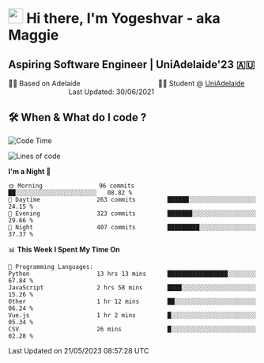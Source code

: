 <h1><img src="https://emojis.slackmojis.com/emojis/images/1531849430/4246/blob-sunglasses.gif?1531849430" width="30"/> Hi there, I'm Yogeshvar - aka Maggie</h1>

## Aspiring Software Engineer | UniAdelaide'23 🇦🇺  
🏂🏻  Based on Adelaide &nbsp;&nbsp;&nbsp;&nbsp;&nbsp;&nbsp;&nbsp;&nbsp;&nbsp;&nbsp;&nbsp;&nbsp;&nbsp;&nbsp;&nbsp;&nbsp;&nbsp;&nbsp;&nbsp;&nbsp;&nbsp;&nbsp;&nbsp;&nbsp;&nbsp;&nbsp;&nbsp;&nbsp;&nbsp;&nbsp;&nbsp;&nbsp;&nbsp;&nbsp;&nbsp;&nbsp;&nbsp;&nbsp;&nbsp;👨‍💻 Student @ [UniAdelaide](https://www.adelaide.edu.au)   &nbsp;&nbsp;&nbsp;&nbsp;&nbsp;&nbsp;&nbsp;&nbsp;&nbsp;&nbsp;&nbsp;&nbsp;&nbsp;&nbsp;&nbsp;&nbsp;&nbsp;&nbsp;&nbsp;&nbsp;&nbsp;&nbsp;&nbsp;&nbsp;&nbsp;&nbsp;&nbsp;&nbsp;&nbsp;&nbsp;&nbsp;Last Updated: 30/06/2021

## 🛠 When & What do I code ?  

<!--START_SECTION:waka-->
![Code Time](http://img.shields.io/badge/Code%20Time-2%2C179%20hrs%2058%20mins-blue)

![Lines of code](https://img.shields.io/badge/From%20Hello%20World%20I%27ve%20Written-3.8%20million%20lines%20of%20code-blue)

**I'm a Night 🦉** 

```text
🌞 Morning                96 commits          ██░░░░░░░░░░░░░░░░░░░░░░░   08.82 % 
🌆 Daytime                263 commits         ██████░░░░░░░░░░░░░░░░░░░   24.15 % 
🌃 Evening                323 commits         ███████░░░░░░░░░░░░░░░░░░   29.66 % 
🌙 Night                  407 commits         █████████░░░░░░░░░░░░░░░░   37.37 % 
```


📊 **This Week I Spent My Time On** 

```text
💬 Programming Languages: 
Python                   13 hrs 13 mins      █████████████████░░░░░░░░   67.84 % 
JavaScript               2 hrs 58 mins       ████░░░░░░░░░░░░░░░░░░░░░   15.26 % 
Other                    1 hr 12 mins        ██░░░░░░░░░░░░░░░░░░░░░░░   06.24 % 
Vue.js                   1 hr 2 mins         █░░░░░░░░░░░░░░░░░░░░░░░░   05.34 % 
CSV                      26 mins             █░░░░░░░░░░░░░░░░░░░░░░░░   02.28 % 
```


 Last Updated on 21/05/2023 08:57:28 UTC
<!--END_SECTION:waka-->
